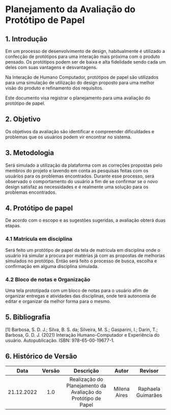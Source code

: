 # Planejamento da Avaliação do Protótipo de Papel

## 1. Introdução 
Em um processo de desenvolvimento de design, habitualmente é utilizado a confecção de protótipos para uma interação mais próxima com o produto pensado. Os protótipos podem ser de baixa e alta fidelidade sendo cada um deles com suas vantagens e desvantagens. 

Na Interação de Humano Computador, protótipos de papel são utilizados para uma simulação de utilização do design proposto para uma melhor visão do produto e refinamento dos requisitos.

Este documento visa registrar o planejamento para uma avaliação do protótipo de papel.

## 2. Objetivo
Os objetivos da avaliação são identificar e compreender dificuldades e problemas que os usuários podem vir encontrar no sistema.

## 3. Metodologia 
Será simulado a utilização da plataforma com as correções propostas pelo membros do projeto e lavendo em conta as pesquisas feitas com os usuários para os problemas encontrados. Durante esse processo, será observado o comportamento do usuário a fim de se confirmar se o novo design satisfaz as necessidades e é realmente uma solução para os problemas encontrados.   

## 4. Protótipo de papel 
De acordo com o escopo e as sugestões sugeridas, a avaliação obterá duas etapas.

### 4.1 Matrícula em disciplina 
Será feito um protótipo de papel da tela de matrícula em disciplina onde o usuário irá simular a procura por matérias já com as propostas de melhorias simulados no protótipo. Então será feito o processo de busca, escolha e confirmação em alguma disciplina simulada.

### 4.2 Bloco de notas e Organização
Uma tela prototipada com um bloco de notas para o usuário afim de organizar entregas e atividades das disciplinas, onde terá autonomia de editar e organizar da melhor forma para o mesmo. 

## 5. Bibliografia
 [1] Barbosa, S. D. J.; Silva, B. S. da; Silveira, M. S.; Gasparini, I.; Darin, T.; Barbosa, G. D. J. (2021) Interação Humano-Computador e Experiência do usuário. Autopublicação. ISBN: 978-65-00-19677-1.

## 6. Histórico de Versão
| Data       | Versão | Descrição            | Autor             | Revisor |
|:----------:|:------:|:--------------------:|:-----------------:|:-------:|
| 21.12.2022 | 1.0 | Realização do Planejamento da Avaliação do Protótipo de Papel | Milena Aires | Raphaela Guimarães |
